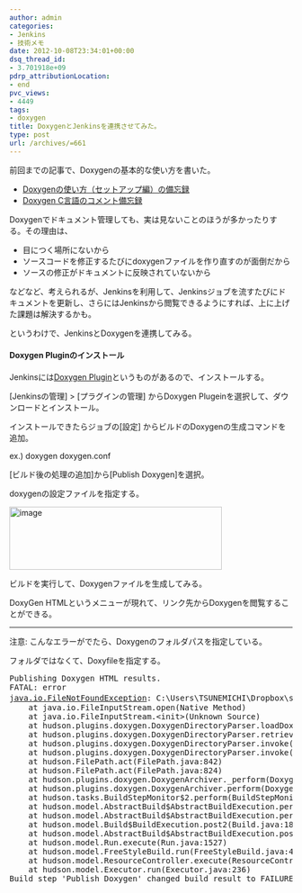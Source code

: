 ```yaml
---
author: admin
categories:
- Jenkins
- 技術メモ
date: 2012-10-08T23:34:01+00:00
dsq_thread_id:
- 3.701918e+09
pdrp_attributionLocation:
- end
pvc_views:
- 4449
tags:
- doxygen
title: DoxygenとJenkinsを連携させてみた。
type: post
url: /archives/=661
---
```


前回までの記事で、Doxygenの基本的な使い方を書いた。

  * [Doxygenの使い方（セットアップ編）の備忘録][1]
  * [Doxygen C言語のコメント備忘録][2]

Doxygenでドキュメント管理しても、実は見ないことのほうが多かったりする。その理由は、

  * 目につく場所にないから
  * ソースコードを修正するたびにdoxygenファイルを作り直すのが面倒だから
  * ソースの修正がドキュメントに反映されていないから

などなど、考えられるが、Jenkinsを利用して、Jenkinsジョブを流すたびにドキュメントを更新し、さらにはJenkinsから閲覧できるようにすれば、上に上げた課題は解決するかも。

というわけで、JenkinsとDoxygenを連携してみる。

#### Doxygen Pluginのインストール

Jenkinsには[Doxygen Plugin][3]というものがあるので、インストールする。
  
[Jenkinsの管理] > [プラグインの管理] からDoxygen Plugeinを選択して、ダウンロードとインストール。

インストールできたらジョブの[設定] からビルドのDoxygenの生成コマンドを追加。
  
ex.) doxygen doxygen.conf

[ビルド後の処理の追加]から[Publish Doxygen]を選択。
  
doxygenの設定ファイルを指定する。
  
[<img style="background-image: none; padding-left: 0px; padding-right: 0px; display: inline; padding-top: 0px; border-width: 0px;" title="image" src="https://hmi-me.ciao.jp/wordpress/wp-content/uploads/image_thumb43.png" alt="image" width="378" height="112" border="0" />][4]

ビルドを実行して、Doxygenファイルを生成してみる。
  
DoxyGen HTMLというメニューが現れて、リンク先からDoxygenを閲覧することができる。

* * *

注意: こんなエラーがでたら、Doxygenのフォルダパスを指定している。
  
フォルダではなくて、Doxyfileを指定する。

<pre>Publishing Doxygen HTML results.
FATAL: error
<a href="https://stacktrace.jenkins-ci.org/search?query=java.io.FileNotFoundException">java.io.FileNotFoundException</a>: C:\Users\TSUNEMICHI\Dropbox\src\mock_study\html (アクセスが拒否されました。)
	at java.io.FileInputStream.open(Native Method)
	at java.io.FileInputStream.&lt;init&gt;(Unknown Source)
	at hudson.plugins.doxygen.DoxygenDirectoryParser.loadDoxyFile(DoxygenDirectoryParser.java:208)
	at hudson.plugins.doxygen.DoxygenDirectoryParser.retrieveDoxygenDirectoryFromDoxyfile(DoxygenDirectoryParser.java:345)
	at hudson.plugins.doxygen.DoxygenDirectoryParser.invoke(DoxygenDirectoryParser.java:53)
	at hudson.plugins.doxygen.DoxygenDirectoryParser.invoke(DoxygenDirectoryParser.java:14)
	at hudson.FilePath.act(FilePath.java:842)
	at hudson.FilePath.act(FilePath.java:824)
	at hudson.plugins.doxygen.DoxygenArchiver._perform(DoxygenArchiver.java:219)
	at hudson.plugins.doxygen.DoxygenArchiver.perform(DoxygenArchiver.java:176)
	at hudson.tasks.BuildStepMonitor$2.perform(BuildStepMonitor.java:27)
	at hudson.model.AbstractBuild$AbstractBuildExecution.perform(AbstractBuild.java:717)
	at hudson.model.AbstractBuild$AbstractBuildExecution.performAllBuildSteps(AbstractBuild.java:692)
	at hudson.model.Build$BuildExecution.post2(Build.java:183)
	at hudson.model.AbstractBuild$AbstractBuildExecution.post(AbstractBuild.java:639)
	at hudson.model.Run.execute(Run.java:1527)
	at hudson.model.FreeStyleBuild.run(FreeStyleBuild.java:46)
	at hudson.model.ResourceController.execute(ResourceController.java:88)
	at hudson.model.Executor.run(Executor.java:236)
Build step 'Publish Doxygen' changed build result to FAILURE</pre>

<pre></pre>

<pre></pre>

<pre></pre>

 [1]: https://futurismo.biz/archives/587 "Doxygenの使い方（セットアップ編）の備忘録"
 [2]: https://futurismo.biz/archives/655 "Doxygen C言語のコメント備忘録"
 [3]: https://wiki.jenkins-ci.org/display/JENKINS/Doxygen+Plugin
 [4]: https://hmi-me.ciao.jp/wordpress/wp-content/uploads/image43.png